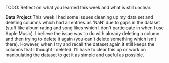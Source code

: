 TODO: Reflect on what you learned this week and what is still unclear.

**Data Project**
This week I had some issues cleaning up my data set and deleting columns which had all entries as 'NaN' due to gaps in the dataset (stuff like album rating and song likes which I don't participate in when I use Apple Music). I believe the issue was to do with already deleting a column and then trying to delete it again (you can't delete something which isn't there). However, when I try and recall the dataset again it still keeps the columns that I thought I deleted. I'll have to clear this up or work on manipulating the dataset to get it as simple and useful as possible. 
